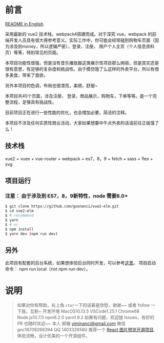 # 前言
[README in English](README-en.md)

采用最新的 vue2 技术栈，webpack4搭建而成。对于深究 vue，webpack 的前端开发人员具有很大得参考意义。实际工作中，你可能会经常碰到购物车页面（因为涉及到money，所以逻辑严密），登录，注册， 用户个人主页（个人信息资料页）等等，特别常见的页面。

本项目功能性很强，但是没有音乐播放器这类展示性项目那么绚丽，但是其实还是很有意思，有足够的复杂度和挑战性。由于模仿饿了么这样的外卖平台，所以有很多美食，带来了食欲。

另外本项目的色调，布局也很漂亮，柔顺，舒服~

本项目共45个页面，涉及注册， 登录，商品展示，购物车，下单等等。是一个完整流程，足够具有挑战性。

目前项目正在进行一些性能的优化，也会增加必要，简洁的注释。

本项目不涉及任何实质性商业活动，大家如果想要中午点外卖的话请前往正版饿了么！

## 技术栈
vue2 + vuex + vue-router + webpack + es7，8，9 + fetch + sass + flex + svg

## 项目运行
### 注意： 由于涉及到 ES7，8，9新特性，node 需要8.0+

```bash
$ git clone https://github.com/guonanci/vue2-elm.git
$ cd vue2-elm
$ # recommend
$ yarn
$ # or
$ npm install
$ yarn dev (npm run dev)
```

## 另外
此项目有配套的后台系统，如果想体验后台同时开发，可以参考[这里](https://github.com/guonanci/node-elm)。
项目启动命令： npm run local（not npm run dev）。

# 说明
> 如果对你有帮助，右上角 `star`一下的话甚是欣慰，谢谢~~
> 或者 follow 一下我，互粉~
> 开发环境 MacOS10.13.5 VSCode1.25.1 Chrome68 Node.js10.7.0 npm6.2.0 yarn1.9.2
> 如果有问题，欢迎提 Issues，有好的PR 也随时欢迎~~
> 本人 邮箱 yiminanci@gmail.com 微信 gnc18709268394 QQ 1403326560
> 推荐一个 [React 图片预览开源项目](https://github.com/guonanci/react-images-viewer), 体验流畅，设计优美的一个开源组件。

#
